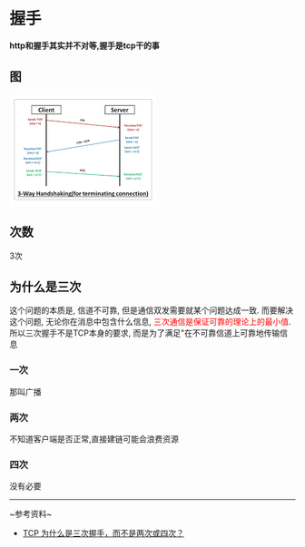 # 握手

**http和握手其实并不对等,握手是tcp干的事**

## 图

![handshake.png](./handshake.png)

## 次数

3次

## 为什么是三次

这个问题的本质是, 信道不可靠, 但是通信双发需要就某个问题达成一致. 而要解决这个问题, 无论你在消息中包含什么信息, <span style="color:red">三次通信是保证可靠的理论上的最小值</span>. 所以三次握手不是TCP本身的要求, 而是为了满足"在不可靠信道上可靠地传输信息

### 一次

那叫广播

### 两次

不知道客户端是否正常,直接建链可能会浪费资源

### 四次

没有必要

***
~参考资料~
* [TCP 为什么是三次握手，而不是两次或四次？](https://www.zhihu.com/question/24853633)
